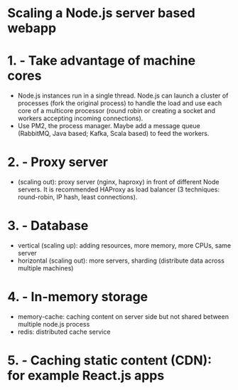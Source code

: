 # Scaling a Node.js server based webapp

# 1. - Take advantage of machine cores
  - Node.js instances run in a single thread. Node.js can launch a cluster of processes (fork the original process) to handle the load and use each core of a multicore processor (round robin or creating a socket and workers accepting incoming connections).
  - Use PM2, the process manager. Maybe add a message queue (RabbitMQ, Java based; Kafka, Scala based) to feed the workers.

  
# 2. - Proxy server
  - (scaling out): proxy server (nginx, haproxy) in front of different Node servers. It is recommended HAProxy as load balancer (3 techniques: round-robin, IP hash, least connections).

# 3. - Database
  - vertical (scaling up): adding resources, more memory, more CPUs, same server
  - horizontal (scaling out): more servers, sharding (distribute data across multiple machines)

# 4. - In-memory storage
  - memory-cache: caching content on server side but not shared between multiple node.js process
  - redis: distributed cache service

# 5. - Caching static content (CDN): for example React.js apps
